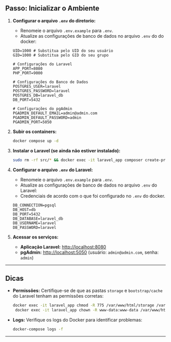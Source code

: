 ## Passo: Inicializar o Ambiente

1. **Configurar o arquivo `.env` do diretorio:**
   -  Renomeie o arquivo `.env.example` para `.env`.
   - Atualize as configurações de banco de dados no arquivo `.env` do do docker:
   ```env
   UID=1000 # Substitua pelo UID do seu usuário
   GID=1000 # Substitua pelo GID do seu grupo
   
   # Configurações do Laravel
   APP_PORT=8080
   PHP_PORT=9000

   # Configurações do Banco de Dados
   POSTGRES_USER=laravel
   POSTGRES_PASSWORD=laravel
   POSTGRES_DB=laravel_db
   DB_PORT=5432

   # Configurações do pgAdmin
   PGADMIN_DEFAULT_EMAIL=admin@admin.com
   PGADMIN_DEFAULT_PASSWORD=admin
   PGADMIN_PORT=5050

2. **Subir os containers:**
   ```bash
   docker compose up -d
   ```

3. **Instalar o Laravel (se ainda não estiver instalado):**
   ```bash
   sudo rm -rf src/* && docker exec -it laravel_app composer create-project --prefer-dist laravel/laravel .
   ```

4. **Configurar o arquivo `.env` do Laravel:**
   -  Renomeie o arquivo `.env.example` para `.env`.
   - Atualize as configurações de banco de dados no arquivo `.env` do Laravel:
   - Credenciais de acordo com o que foi configurado no `.env` do docker.
   ```env
   DB_CONNECTION=pgsql
   DB_HOST=db
   DB_PORT=5432
   DB_DATABASE=laravel_db
   DB_USERNAME=laravel
   DB_PASSWORD=laravel
   ```

5. **Acessar os serviços:**
   - **Aplicação Laravel:** [http://localhost:8080](http://localhost:8080)
   - **pgAdmin:** [http://localhost:5050](http://localhost:5050) (usuário: `admin@admin.com`, senha: `admin`)

---

## Dicas

- **Permissões:** Certifique-se de que as pastas `storage` e `bootstrap/cache` do Laravel tenham as permissões corretas:
  ```bash
  docker exec -it laravel_app chmod -R 775 /var/www/html/storage /var/www/html/bootstrap/cache
   docker exec -it laravel_app chown -R www-data:www-data /var/www/html/storage /var/www/html/bootstrap/cache
  ```

- **Logs:** Verifique os logs do Docker para identificar problemas:
  ```bash
  docker-compose logs -f
  ```

---
